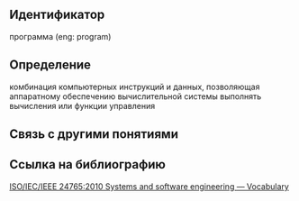 ## Идентификатор

программа (eng: program)

## Определение

комбинация компьютерных инструкций и данных, позволяющая аппаратному обеспечению вычислительной системы выполнять вычисления или функции управления

## Связь с другими понятиями

## Ссылка на библиографию

[ISO/IEC/IEEE 24765:2010 Systems and software engineering — Vocabulary](https://github.com/Dememedp/yapis-course/blob/main/bibliography/ISO-Systems-Vocabulary.md)
